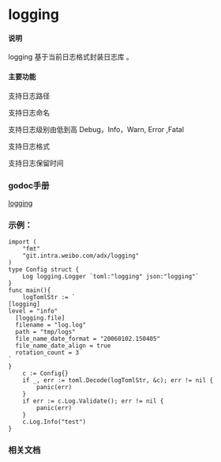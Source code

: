 # logging

#### 说明
logging 基于当前日志格式封装日志库 。

#### 主要功能
支持日志路径

支持日志命名

支持日志级别由低到高 Debug，Info，Warn, Error ,Fatal

支持日志格式

支持日志保留时间

### godoc手册
[logging](http://10.75.29.40:6060/pkg/git.intra.weibo.com/adx/logging/)

### 示例：
```
import (
    "fmt"
    "git.intra.weibo.com/adx/logging"
)
type Config struct {
	Log logging.Logger `toml:"logging" json:"logging"`
}
func main(){
	logTomlStr := `
[logging]
level = "info"
  [logging.file]
  filename = "log.log"
  path = "tmp/logs"
  file_name_date_format = "20060102.150405"
  file_name_date_align = true
  rotation_count = 3
`
}
	c := Config{}
	if _, err := toml.Decode(logTomlStr, &c); err != nil {
		panic(err)
	}
	if err := c.Log.Validate(); err != nil {
		panic(err)
	}
	c.Log.Info("test")
}

```
### 相关文档

